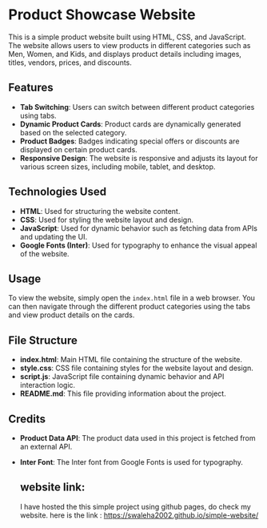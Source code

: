 # Product Showcase Website

This is a simple product website built using HTML, CSS, and JavaScript. The website allows users to view products in different categories such as Men, Women, and Kids, and displays product details including images, titles, vendors, prices, and discounts.

## Features

- **Tab Switching**: Users can switch between different product categories using tabs.
- **Dynamic Product Cards**: Product cards are dynamically generated based on the selected category.
- **Product Badges**: Badges indicating special offers or discounts are displayed on certain product cards.
- **Responsive Design**: The website is responsive and adjusts its layout for various screen sizes, including mobile, tablet, and desktop.

## Technologies Used

- **HTML**: Used for structuring the website content.
- **CSS**: Used for styling the website layout and design.
- **JavaScript**: Used for dynamic behavior such as fetching data from APIs and updating the UI.
- **Google Fonts (Inter)**: Used for typography to enhance the visual appeal of the website.

## Usage

To view the website, simply open the `index.html` file in a web browser. You can then navigate through the different product categories using the tabs and view product details on the cards.

## File Structure

- **index.html**: Main HTML file containing the structure of the website.
- **style.css**: CSS file containing styles for the website layout and design.
- **script.js**: JavaScript file containing dynamic behavior and API interaction logic.
- **README.md**: This file providing information about the project.

## Credits

- **Product Data API**: The product data used in this project is fetched from an external API.
- **Inter Font**: The Inter font from Google Fonts is used for typography.


  ## website link:
  I have hosted the this simple project using github pages,
  do check my website.
  here is the link : https://swaleha2002.github.io/simple-website/
